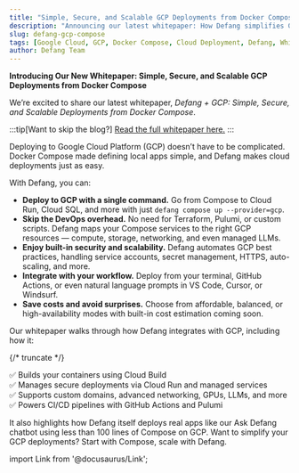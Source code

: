 ```yaml
---
title: "Simple, Secure, and Scalable GCP Deployments from Docker Compose"
description: "Announcing our latest whitepaper: How Defang simplifies Google Cloud deployments with Docker Compose"
slug: defang-gcp-compose
tags: [Google Cloud, GCP, Docker Compose, Cloud Deployment, Defang, Whitepaper]
author: Defang Team
---
```


**Introducing Our New Whitepaper: Simple, Secure, and Scalable GCP Deployments from Docker Compose**

We’re excited to share our latest whitepaper, _Defang + GCP: Simple, Secure, and Scalable Deployments from Docker Compose_.

:::tip[Want to skip the blog?]
[Read the full whitepaper here.](https://defang.io/whitepapers/gcp-defang/)
:::

Deploying to Google Cloud Platform (GCP) doesn’t have to be complicated. Docker Compose made defining local apps simple, and Defang makes cloud deployments just as easy.

With Defang, you can:

- **Deploy to GCP with a single command.** Go from Compose to Cloud Run, Cloud SQL, and more with just `defang compose up --provider=gcp`.
- **Skip the DevOps overhead.** No need for Terraform, Pulumi, or custom scripts. Defang maps your Compose services to the right GCP resources — compute, storage, networking, and even managed LLMs.
- **Enjoy built-in security and scalability.** Defang automates GCP best practices, handling service accounts, secret management, HTTPS, auto-scaling, and more.
- **Integrate with your workflow.** Deploy from your terminal, GitHub Actions, or even natural language prompts in VS Code, Cursor, or Windsurf.
- **Save costs and avoid surprises.** Choose from affordable, balanced, or high-availability modes with built-in cost estimation coming soon.

Our whitepaper walks through how Defang integrates with GCP, including how it:

{/* truncate */}

✅ Builds your containers using Cloud Build  
✅ Manages secure deployments via Cloud Run and managed services  
✅ Supports custom domains, advanced networking, GPUs, LLMs, and more  
✅ Powers CI/CD pipelines with GitHub Actions and Pulumi

It also highlights how Defang itself deploys real apps like our Ask Defang chatbot using less than 100 lines of Compose on GCP.
Want to simplify your GCP deployments? Start with Compose, scale with Defang.

import Link from '@docusaurus/Link';

<div style={{marginTop: '2rem', marginBottom: '2rem'}}>
  <Link
    className="button button--primary button--lg"
    to="https://defang.io/whitepapers/gcp-defang/"
    children="Read the full whitepaper"
  />
</div>
